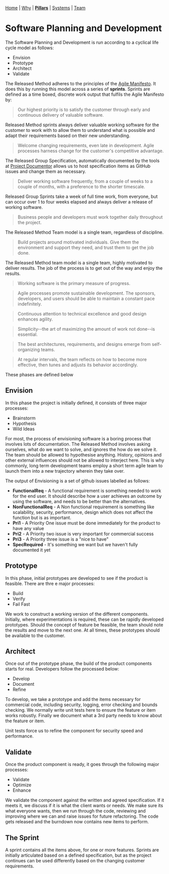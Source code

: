 [Home](README.md) | [Why](why.md) | **[Pillars](pillars.md)** | [Systems](systems.md) | [Team](team-model.md)

# Software Planning and Development

The Software Planning and Development is run according to a cyclical life cycle model as follows:

* Envision
* Prototype
* Architect
* Validate

The Released Method adheres to the principles of the [Agile Manifesto](https://agilemanifesto.org/). It does this by running this model across a series of **sprints**. Sprints are defined as a time boxed, discrete work output that fulfils the Agile Manifesto by:

> Our highest priority is to satisfy the customer through early and continuous delivery of valuable software.

Released Method sprints always deliver valuable working software for the customer to work with to allow them to understand what is possible and adapt their requirements based on their new understanding.

> Welcome changing requirements, even late in development. Agile processes harness change for
the customer's competitive advantage.

The Released Group Specification, automatically documented by the tools at [Project Documentor](https://github.com/nickbeau/project-documentor) allows us to host specification items as GitHub issues and change them as necessary.

> Deliver working software frequently, from a couple of weeks to a couple of months, with a 
preference to the shorter timescale.

Released Group Sprints take a week of full time work, from everyone, but can occur over 1 to four weeks elapsed and always deliver a release of working software.

> Business people and developers must work together daily throughout the project.

The Released Method Team model is a single team, regardless of discipline.

> Build projects around motivated individuals. Give them the environment and support they need,
and trust them to get the job done.

The Released Method team model is a single team, highly motivated to deliver results. The job of the process is to get out of the way and enjoy the results.

> Working software is the primary measure of progress.

> Agile processes promote sustainable development. The sponsors, developers, and users should be able
to maintain a constant pace indefinitely.

> Continuous attention to technical excellence and good design enhances agility.

> Simplicity--the art of maximizing the amount of work not done--is essential.

> The best architectures, requirements, and designs emerge from self-organizing teams.

> At regular intervals, the team reflects on how to become more effective, then tunes and adjusts
its behavior accordingly.

These phases are defined below

## Envision

In this phase the project is initially defined, it consists of three major processes:

* Brainstorm
* Hypothesis
* Wild Ideas

For most, the process of envisioning software is a boring process that involves lots of documentation. The Released Method involves asking ourselves, what do we want to solve, and ignores the how do we solve it. The team should be allowed to hypothesise anything. History, opinions and other external influences should not be allowed to interject here. This is why commonly, long term development teams employ a short term agile team to launch them into a new trajectory wherein they take over.

The output of Envisioning is a set of github issues labelled as follows:

- **FunctionalReq** - A functional requirement is something needed to work for the end user. It should describe how a user achieves an outcome by using the software, and needs to be better than the alternatives.
- **NonFunctionalReq** - A Non functional requirement is something like scalability, security, performance, design which does not affect the function but is as important.
- **Pri1** - A Priority One issue must be done immediately for the product to have any value
- **Pri2** - A Priority two issue is very important for commercial success
- **Pri3** - A Priority three issue is a "nice to have"
- **SpecRequired** - It's something we want but we haven't fully documented it yet


## Prototype
In this phase, initial prototypes are developed to see if the product is feasible. There are thre
e major processes:

* Build
* Verify
* Fail Fast

We work to construct a working version of the different components. Initially, where experimentations is required, these can be rapidly developed prototypes. Should the concept of feature be feasible, the team should note the results and move to the next one. At all times, these prototypes should be available to the customer.

## Architect

Once out of the prototype phase, the build of the product components starts for real. Developers follow the processed below:

* Develop
* Document
* Refine

To develop, we take a prototype and add the items necessary for commercial code, including security, logging, error checking and bounds checking. We normally write unit tests here to ensure the feature or item works robustly. Finally we document what a 3rd party needs to know about the feature or item.

Unit tests force us to refine the component for security speed and performance.


## Validate

Once the product component is ready, it goes through the following major processes:

* Validate
* Optimize
* Enhance

We validate the component against the written and agreed specification. If it meets it, we discuss if it is what the client wants or needs. We make sure its what everyone wants, then we run through the code, reviewing and improving where we can and raise issues for future refactoring. The code gets released and the burndown now contains new items to perform.


## The Sprint

A sprint contains all the items above, for one or more features. Sprints are initially articulated based on a defined specification, but as the project continues can be used differently based on the changing customer requirements.
